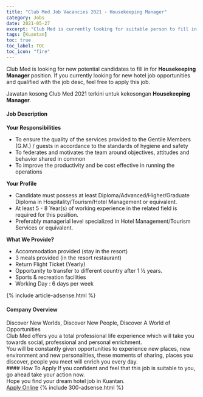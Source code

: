 ```yaml
---
title: "Club Med Job Vacancies 2021 - Housekeeping Manager" 
category: Jobs 
date: 2021-05-27 
excerpt: "Club Med is currently looking for suitable person to fill in the Housekeeping Manager which positioned at Kuantan" 
tags: [Kuantan] 
toc: true 
toc_label: TOC 
toc_icon: "fire" 
--- 
```


<p>Club Med is looking for new potential candidates to fill in for <b>Housekeeping Manager</b> position. If you currently looking for new hotel job opportunities and qualified with the job desc, feel free to apply this job.
</p>Jawatan kosong Club Med 2021 terkini untuk kekosongan <b>Housekeeping Manager</b>. 
<div><div><h4>Job Description</h4></div><div><div><span><div><p><strong>Your Responsibilities</strong></p><ul><li>To ensure the quality of the services provided to the Gentile Members (G.M.) / guests in accordance to the standards of hygiene and safety</li><li>To federates and motivates the team around objectives, attitudes and behavior shared in common</li><li>To improve the productivity and be cost effective in running the operations</li></ul><p><strong>Your Profile</strong></p><ul><li>Candidate must possess at least Diploma/Advanced/Higher/Graduate Diploma in Hospitality/Tourism/Hotel Management or equivalent.</li><li>At least 5 - 8&#160;Year(s) of working experience in the related field is required for this position.</li><li>Preferably managerial level specialized in Hotel Management/Tourism Services or equivalent.</li></ul><p><strong>What We Provide?</strong></p><ul><li>Accommodation provided (stay in the resort)</li><li>3 meals provided (in the resort restaurant)</li><li>Return Flight Ticket (Yearly)</li><li>Opportunity to transfer to different country after 1 &#189; years.</li><li>Sports &amp; recreation facilities</li><li>Working Day : 6 days per week</li></ul></div></span></div></div></div> 
{% include article-adsense.html %} 
<div><div><h4>Company Overview</h4></div><div><div><span><div><div>Discover New Worlds, Discover New People, Discover A World of Opportunities</div>
<div>Club Med offers you a total professional life experience which will take you towards social, professional and personal enrichment.</div>
<div>You will be constantly given opportunities to experience new places, new environment and new personalities, these moments of sharing, places you discover, people you meet will enrich you every day.</div></div></span></div></div></div> 
#### How To Apply 
If you confident and feel that this job is suitable to you, go ahead take your action now. <br/> 
Hope you find your dream hotel job in Kuantan. <br/> 
<a href="https://www.jobstreet.com.my/en/job/housekeeping-manager-4575831?jobId=jobstreet-my-job-4575831" class="btn btn--info" target="_blank" rel="nofollow noopenner">Apply Online</a> 
{% include 300-adsense.html %} 